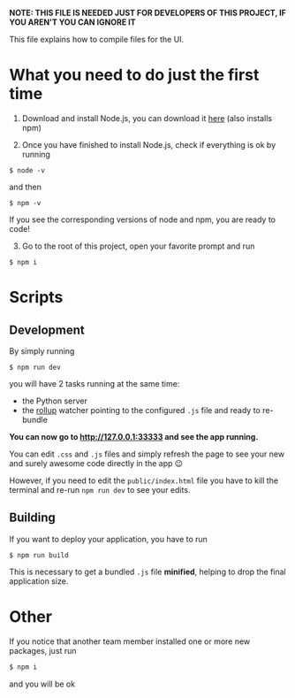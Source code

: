**NOTE: THIS FILE IS NEEDED JUST FOR DEVELOPERS OF THIS PROJECT, IF YOU AREN'T YOU CAN IGNORE IT**

This file explains how to compile files for the UI.

# What you need to do just the first time

1. Download and install Node.js, you can download it [here](https://nodejs.org/en/download/) (also installs npm)

2. Once you have finished to install Node.js, check if everything is ok by running

```console
$ node -v
```
and then
```console
$ npm -v
```

If you see the corresponding versions of node and npm, you are ready to code!

3. Go to the root of this project, open your favorite prompt and run

```console
$ npm i
```

# Scripts

## Development

By simply running

```console
$ npm run dev
```

you will have 2 tasks running at the same time:
- the Python server
- the [rollup](https://rollupjs.org/guide/en/) watcher pointing to the configured `.js` file and ready to re-bundle

**You can now go to http://127.0.0.1:33333 and see the app running.**

You can edit `.css` and `.js` files and simply refresh the page to see your new and surely awesome code directly in the app 😉

However, if you need to edit the `public/index.html` file you  have to kill the terminal and re-run `npm run dev` to see your edits.

## Building

If you want to deploy your application, you have to run

```console
$ npm run build
```

This is necessary to get a bundled `.js` file **minified**, helping to drop the final application size.

# Other

If you notice that another team member installed one or more new packages, just run

```bash
$ npm i
```

and you will be ok